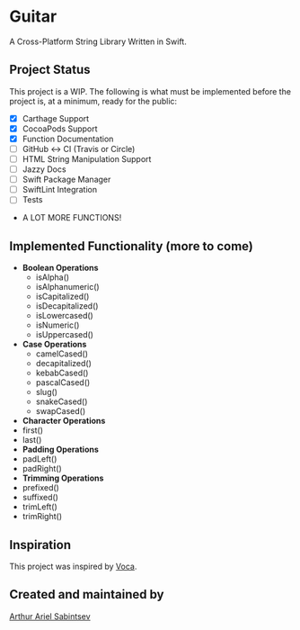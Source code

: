 # Guitar
A Cross-Platform String Library Written in Swift.

## Project Status

This project is a WIP. The following is what must be implemented before the project is, at a minimum, ready for the public:
- [x] Carthage Support
- [x] CocoaPods Support
- [x] Function Documentation
- [ ] GitHub <-> CI (Travis or Circle)
- [ ] HTML String Manipulation Support
- [ ] Jazzy Docs
- [ ] Swift Package Manager
- [ ] SwiftLint Integration
- [ ] Tests

+ A LOT MORE FUNCTIONS!

## Implemented Functionality (more to come)
- **Boolean Operations**
  - isAlpha()
  - isAlphanumeric()
  - isCapitalized()
  - isDecapitalized()
  - isLowercased()
  - isNumeric()
  - isUppercased()
- **Case Operations**
  - camelCased()
  - decapitalized()
  - kebabCased()
  - pascalCased()
  - slug()
  - snakeCased()
  - swapCased()
- **Character Operations**
 - first()
 - last()
- **Padding Operations**
 - padLeft()
 - padRight()
- **Trimming Operations**
 - prefixed()
 - suffixed()
 - trimLeft()
 - trimRight()

## Inspiration
This project was inspired by [Voca](https://vocajs.com/).

## Created and maintained by
[Arthur Ariel Sabintsev](http://www.sabintsev.com/)
